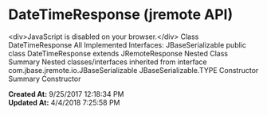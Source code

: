 # DateTimeResponse (jremote API)

&lt;div&gt;JavaScript is disabled on your browser.&lt;/div&gt; Class DateTimeResponse All Implemented Interfaces: JBaseSerializable public class DateTimeResponse extends JRemoteResponse Nested Class Summary Nested classes/interfaces inherited from interface com.jbase.jremote.io.JBaseSerializable JBaseSerializable.TYPE Constructor Summary Constructor  

**Created At:** 9/25/2017 12:18:34 PM  
**Updated At:** 4/4/2018 7:25:58 PM  


